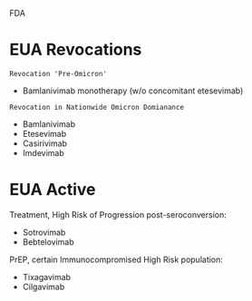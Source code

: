 FDA
# EUA Revocations
`Revocation 'Pre-Omicron'`
- Bamlanivimab monotherapy (w/o concomitant etesevimab)

`Revocation in Nationwide Omicron Domianance`
- Bamlanivimab
- Etesevimab 
- Casirivimab
- Imdevimab

# EUA Active
Treatment, High Risk of Progression post-seroconversion:
- Sotrovimab
- Bebtelovimab

PrEP, certain Immunocompromised High Risk population:
- Tixagavimab
- Cilgavimab
